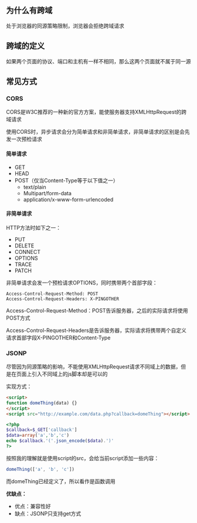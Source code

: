 ## 为什么有跨域

处于浏览器的同源策略限制，浏览器会拒绝跨域请求

## 跨域的定义

如果两个页面的协议、端口和主机有一样不相同，那么这两个页面就不属于同一源

## 常见方式

### CORS

CORS是W3C推荐的一种新的官方方案，能使服务器支持XMLHttpRequest的跨域请求

使用CORS时，异步请求会分为简单请求和非简单请求，非简单请求的区别是会先发一次预检请求

#### 简单请求

- GET
- HEAD
- POST（仅当Content-Type等于以下值之一）
  - text/plain
  - Multipart/form-data
  - application/x-www-form-urlencoded

#### 非简单请求

HTTP方法时如下之一：

- PUT
- DELETE
- CONNECT
- OPTIONS
- TRACE
- PATCH

非简单请求会发一个预检请求OPTIONS，同时携带两个首部字段：

```
Access-Control-Request-Method: POST
Access-Control-Request-Headers: X-PINGOTHER
```

Access-Control-Request-Method：POST告诉服务器，之后的实际请求将使用POST方式

Access-Control-Request-Headers是告诉服务器，实际请求将携带两个自定义请求首部字段X-PINGOTHER和Content-Type

### JSONP

尽管因为同源策略的影响，不能使用XMLHttpRequest请求不同域上的数据，但是在页面上引入不同域上的js脚本却是可以的

实现方式：

```html
<script>
function domeThing(data) {}
</script>
<script src="http://example.com/data.php?callback=domeThing"></script>
```

```php
<?php
$callback=$_GET['callback']
$data=array('a','b','c')
echo $callback.'('.json_encode($data).')'
?>
```

按照我的理解就是使用script的src，会给当前script添加一些内容：

```javascript
domeThing(['a', 'b', 'c'])
```

而domeThing已经定义了，所以看作是函数调用

**优缺点：**

- 优点：兼容性好
- 缺点：JSONP只支持get方式

